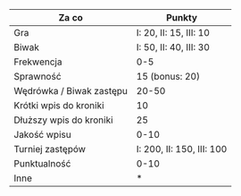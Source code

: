 | Za co                    | Punkty                    |
| ------------------------ | ------------------------- |
| Gra                      | I: 20, II: 15, III: 10    |
| Biwak                    | I: 50, II: 40, III: 30    |
| Frekwencja               | 0-5                       |
| Sprawność                | 15 (bonus: 20)            |
| Wędrówka / Biwak zastępu | 20-50                     |
| Krótki wpis do kroniki   | 10                        |
| Dłuższy wpis do kroniki  | 25                        |
| Jakość wpisu             | 0-10                      |
| Turniej zastępów         | I: 200, II: 150, III: 100 |
| Punktualność             | 0-10                      |
| Inne                     | \*                        |
